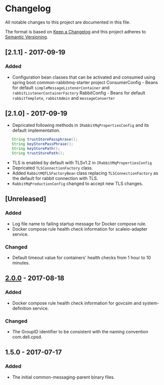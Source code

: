 # Changelog
All notable changes to this project are documented in this file.
 
The format is based on [Keep a Changelog](http://keepachangelog.com/)
and this project adheres to [Semantic Versioning](http://semver.org/).

## [2.1.1] - 2017-09-19

### Added
 - Configuration bean classes that can be activated and consumed using spring boot common-rabbitmq-starter project
 	ConsumerConfig - Beans for default ```simpleMessageListenerContainer``` and ```rabbitListenerContainerFactory```
	RabbitConfig - Beans for default ```rabbitTemplete```, ```rabbitAdmin``` and ```messageConverter```

## [2.1.0] - 2017-09-19
 - Depricated following methods in ```IRabbitMqPropertiesConfig``` and its default implementation.
 ```Java
    String trustStorePassphrase();
    String keyStorePassPhrase();
    String keyStorePath();
    String trustStorePath();
 ```
 - TLS is enabled by default with TLSv1.2 in ```IRabbitMqPropertiesConfig```
 - Depricated ```TLSConnectionFactory``` class.
 - Added ```RabbitMQTLSFactoryBean``` class replacing ```TLSConnectionFactory``` as the default for rabbit connection with TLS.
 - ```RabbitMqProductionConfig``` changed to accept new TLS changes.

## [Unreleased]

### Added
 - Log file name to failing startup message for Docker compose rule.
 - Docker compose rule health check information for scaleio-adapter service.

### Changed
 - Default timeout value for containers' health checks from 1 hour to 10 minutes.

## [2.0.0] - 2017-08-18

### Added
 - Docker compose rule health check information for govcsim and system-definition service.
 
### Changed
 - The GroupID identifier to be consistent with the naming convention com.dell.cpsd.

## 1.5.0 - 2017-07-17

### Added
 - The initial common-messaging-parent binary files.

[2.0.0]: https://github.com/dellemc-symphony/common-messaging-parent/compare/1.5.0...2.0.0
